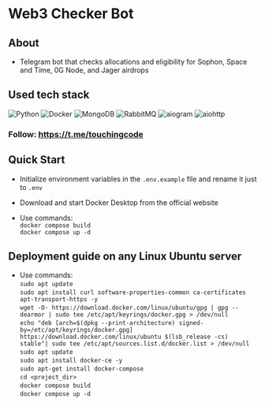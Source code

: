 # Web3 Checker Bot

## About
- Telegram bot that checks allocations and eligibility for Sophon, Space and Time, 0G Node, and Jager airdrops

## Used tech stack
![Python](https://img.shields.io/badge/Python-3776AB?style=for-the-badge&logo=Python&logoColor=white)
![Docker](https://img.shields.io/badge/Docker-2496ED?style=for-the-badge&logo=docker&logoColor=white)
![MongoDB](https://img.shields.io/badge/MongoDB-47A248?style=for-the-badge&logo=mongodb&logoColor=white)
![RabbitMQ](https://img.shields.io/badge/RabbitMQ-FF6600?style=for-the-badge&logo=RabbitMQ&logoColor=white)
![aiogram](https://img.shields.io/badge/aiogram-1E90FF?style=for-the-badge&logo=Telegram&logoColor=white)
![aiohttp](https://img.shields.io/badge/aiohttp-2C5BB4?style=for-the-badge&logo=aiohttp&logoColor=white)

### Follow: https://t.me/touchingcode

## Quick Start
- Initialize environment variables in the `.env.example` file and rename it just to `.env`

- Download and start Docker Desktop from the official website

- Use commands: \
`docker compose build` \
`docker compose up -d` 

## Deployment guide on any Linux Ubuntu server
- Use commands: \
`sudo apt update` \
`sudo apt install curl software-properties-common ca-certificates apt-transport-https -y` \
`wget -O- https://download.docker.com/linux/ubuntu/gpg | gpg --dearmor | sudo tee /etc/apt/keyrings/docker.gpg > /dev/null` \
`echo "deb [arch=$(dpkg --print-architecture) signed-by=/etc/apt/keyrings/docker.gpg] https://download.docker.com/linux/ubuntu $(lsb_release -cs) stable"| sudo tee /etc/apt/sources.list.d/docker.list > /dev/null` \
`sudo apt update` \
`sudo apt install docker-ce -y` \
`sudo apt-get install docker-compose` \
`cd <project_dir>` \
`docker compose build` \
`docker compose up -d` 